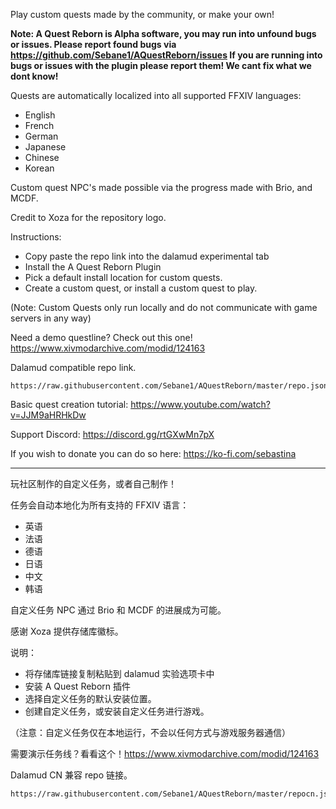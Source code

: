 Play custom quests made by the community, or make your own!

**Note: A Quest Reborn is Alpha software, you may run into unfound bugs or issues. Please report found bugs via https://github.com/Sebane1/AQuestReborn/issues
If you are running into bugs or issues with the plugin please report them! We cant fix what we dont know!**

Quests are automatically localized into all supported FFXIV languages:
- English
- French
- German
- Japanese
- Chinese
- Korean

Custom quest NPC's made possible via the progress made with Brio, and MCDF.

Credit to Xoza for the repository logo.

Instructions:
- Copy paste the repo link into the dalamud experimental tab
- Install the A Quest Reborn Plugin
- Pick a default install location for custom quests.
- Create a custom quest, or install a custom quest to play.

(Note: Custom Quests only run locally and do not communicate with game servers in any way)

Need a demo questline? Check out this one! https://www.xivmodarchive.com/modid/124163

Dalamud compatible repo link.
```
https://raw.githubusercontent.com/Sebane1/AQuestReborn/master/repo.json
```

Basic quest creation tutorial:
https://www.youtube.com/watch?v=JJM9aHRHkDw

Support Discord: https://discord.gg/rtGXwMn7pX

If you wish to donate you can do so here: https://ko-fi.com/sebastina


-----------------------------------------------------------------------------------



玩社区制作的自定义任务，或者自己制作！

任务会自动本地化为所有支持的 FFXIV 语言：
- 英语
- 法语
- 德语
- 日语
- 中文
- 韩语

自定义任务 NPC 通过 Brio 和 MCDF 的进展成为可能。

感谢 Xoza 提供存储库徽标。

说明：
- 将存储库链接复制粘贴到 dalamud 实验选项卡中
- 安装 A Quest Reborn 插件
- 选择自定义任务的默认安装位置。
- 创建自定义任务，或安装自定义任务进行游戏。

（注意：自定义任务仅在本地运行，不会以任何方式与游戏服务器通信）

需要演示任务线？看看这个！https://www.xivmodarchive.com/modid/124163

Dalamud CN 兼容 repo 链接。
```
https://raw.githubusercontent.com/Sebane1/AQuestReborn/master/repocn.json
```
